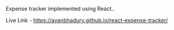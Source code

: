 Expense tracker implemented using React..

Live Link  - https://ayanbhadury.github.io/react-expense-tracker/
